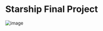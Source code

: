 # Starship Final Project
 
![image](https://user-images.githubusercontent.com/73644506/170973277-246bc89d-f36b-4344-8178-56d9f4e92a08.png)

